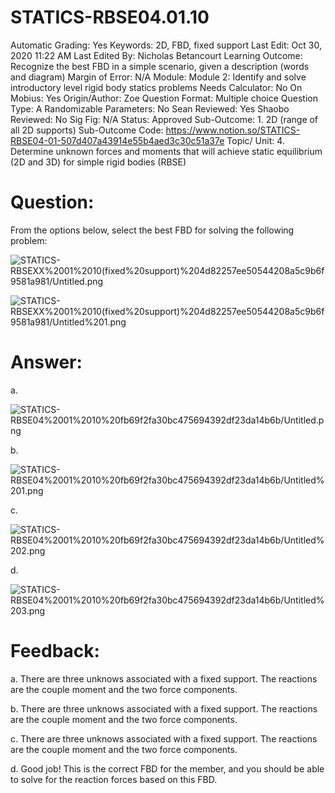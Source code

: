 # STATICS-RBSE04.01.10

Automatic Grading: Yes
Keywords: 2D, FBD, fixed support
Last Edit: Oct 30, 2020 11:22 AM
Last Edited By: Nicholas Betancourt
Learning Outcome: Recognize the best FBD in a simple scenario, given a description (words and diagram)
Margin of Error: N/A
Module: Module 2: Identify and solve introductory level rigid body statics problems
Needs Calculator: No
On Mobius: Yes
Origin/Author: Zoe
Question Format: Multiple choice
Question Type: A
Randomizable Parameters: No
Sean Reviewed: Yes
Shaobo Reviewed: No
Sig Fig: N/A
Status: Approved
Sub-Outcome: 1. 2D (range of all 2D supports)
Sub-Outcome Code: https://www.notion.so/STATICS-RBSE04-01-507d407a43914e55b4aed3c30c51a37e
Topic/ Unit: 4. Determine unknown forces and moments that will achieve static equilibrium (2D and 3D) for simple rigid bodies (RBSE)

# Question:

From the options below, select the best FBD for solving the following problem:

![STATICS-RBSEXX%2001%2010(fixed%20support)%204d82257ee50544208a5c9b6f9581a981/Untitled.png](STATICS-RBSEXX%2001%2010(fixed%20support)%204d82257ee50544208a5c9b6f9581a981/Untitled.png)

![STATICS-RBSEXX%2001%2010(fixed%20support)%204d82257ee50544208a5c9b6f9581a981/Untitled%201.png](STATICS-RBSEXX%2001%2010(fixed%20support)%204d82257ee50544208a5c9b6f9581a981/Untitled%201.png)

# Answer:

a.

![STATICS-RBSE04%2001%2010%20fb69f2fa30bc475694392df23da14b6b/Untitled.png](STATICS-RBSE04%2001%2010%20fb69f2fa30bc475694392df23da14b6b/Untitled.png)

b.

![STATICS-RBSE04%2001%2010%20fb69f2fa30bc475694392df23da14b6b/Untitled%201.png](STATICS-RBSE04%2001%2010%20fb69f2fa30bc475694392df23da14b6b/Untitled%201.png)

c.

![STATICS-RBSE04%2001%2010%20fb69f2fa30bc475694392df23da14b6b/Untitled%202.png](STATICS-RBSE04%2001%2010%20fb69f2fa30bc475694392df23da14b6b/Untitled%202.png)

d.

![STATICS-RBSE04%2001%2010%20fb69f2fa30bc475694392df23da14b6b/Untitled%203.png](STATICS-RBSE04%2001%2010%20fb69f2fa30bc475694392df23da14b6b/Untitled%203.png)

# Feedback:

a. There are three unknows associated with a fixed support. The reactions are the couple moment and the two force components. 

b. There are three unknows associated with a fixed support. The reactions are the couple moment and the two force components.

c. There are three unknows associated with a fixed support. The reactions are the couple moment and the two force components.

d. Good job! This is the correct FBD for the member, and you should be able to solve for the reaction forces based on this FBD.
